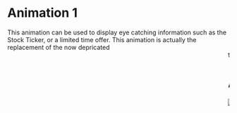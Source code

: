 # Animation 1
This animation can be used to display eye catching information such as the Stock Ticker, or a limited time offer. This animation is actually the replacement of the now depricated <marquee> tag.
![Alt Text](https://github.com/REBEL-OSUDA/CSS-Animations/blob/main/Stock%20Ticker/Stock%20Ticker%20-%20Google%20Chrome%202024-10-22%2022-43-03.gif)

# Animation 2

![Alt Text]()

